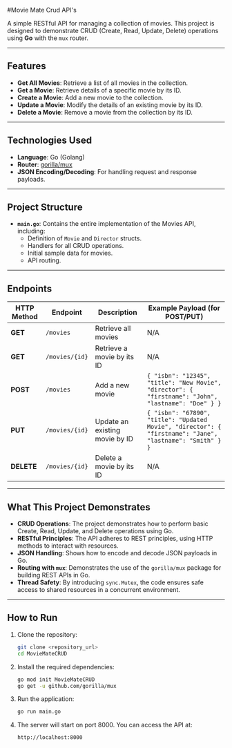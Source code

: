 #Movie Mate Crud API's

A simple RESTful API for managing a collection of movies. This project is designed to demonstrate CRUD (Create, Read, Update, Delete) operations using **Go** with the `mux` router.

---

## Features

- **Get All Movies**: Retrieve a list of all movies in the collection.
- **Get a Movie**: Retrieve details of a specific movie by its ID.
- **Create a Movie**: Add a new movie to the collection.
- **Update a Movie**: Modify the details of an existing movie by its ID.
- **Delete a Movie**: Remove a movie from the collection by its ID.

---

## Technologies Used

- **Language**: Go (Golang)
- **Router**: [gorilla/mux](https://github.com/gorilla/mux)
- **JSON Encoding/Decoding**: For handling request and response payloads.

---

## Project Structure

- **`main.go`**: Contains the entire implementation of the Movies API, including:
  - Definition of `Movie` and `Director` structs.
  - Handlers for all CRUD operations.
  - Initial sample data for movies.
  - API routing.

---

## Endpoints

| HTTP Method | Endpoint           | Description                     | Example Payload (for POST/PUT)                                    |
|-------------|--------------------|---------------------------------|-------------------------------------------------------------------|
| **GET**     | `/movies`          | Retrieve all movies            | N/A                                                               |
| **GET**     | `/movies/{id}`     | Retrieve a movie by its ID      | N/A                                                               |
| **POST**    | `/movies`          | Add a new movie                | `{ "isbn": "12345", "title": "New Movie", "director": { "firstname": "John", "lastname": "Doe" } }` |
| **PUT**     | `/movies/{id}`     | Update an existing movie by ID | `{ "isbn": "67890", "title": "Updated Movie", "director": { "firstname": "Jane", "lastname": "Smith" } }` |
| **DELETE**  | `/movies/{id}`     | Delete a movie by its ID        | N/A                                                               |

---

## What This Project Demonstrates

- **CRUD Operations**: The project demonstrates how to perform basic Create, Read, Update, and Delete operations using Go.
- **RESTful Principles**: The API adheres to REST principles, using HTTP methods to interact with resources.
- **JSON Handling**: Shows how to encode and decode JSON payloads in Go.
- **Routing with `mux`**: Demonstrates the use of the `gorilla/mux` package for building REST APIs in Go.
- **Thread Safety**: By introducing `sync.Mutex`, the code ensures safe access to shared resources in a concurrent environment.

---

## How to Run

1. Clone the repository:
   ```bash
   git clone <repository_url>
   cd MovieMateCRUD

2. Install the required dependencies:
   ```bash
   go mod init MovieMateCRUD
   go get -u github.com/gorilla/mux

3. Run the application:
   ```bash
   go run main.go

4. The server will start on port 8000. You can access the API at:
   ```bash
   http://localhost:8000
   
